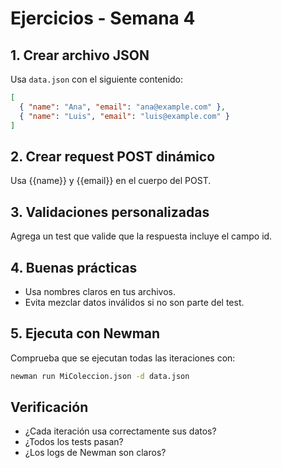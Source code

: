 # Ejercicios - Semana 4

## 1. Crear archivo JSON
Usa `data.json` con el siguiente contenido:
```json
[
  { "name": "Ana", "email": "ana@example.com" },
  { "name": "Luis", "email": "luis@example.com" }
]
```

## 2. Crear request POST dinámico

Usa {{name}} y {{email}} en el cuerpo del POST.

## 3. Validaciones personalizadas

Agrega un test que valide que la respuesta incluye el campo id.

## 4. Buenas prácticas

- Usa nombres claros en tus archivos.
- Evita mezclar datos inválidos si no son parte del test.


## 5. Ejecuta con Newman

Comprueba que se ejecutan todas las iteraciones con:

```bash
newman run MiColeccion.json -d data.json
```

## Verificación

- ¿Cada iteración usa correctamente sus datos?
- ¿Todos los tests pasan?
- ¿Los logs de Newman son claros?